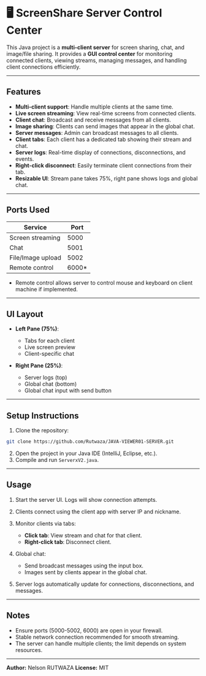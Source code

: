 # 🖥️ ScreenShare Server Control Center

This Java project is a **multi-client server** for screen sharing, chat, and image/file sharing. It provides a **GUI control center** for monitoring connected clients, viewing streams, managing messages, and handling client connections efficiently.

---

## Features

* **Multi-client support**: Handle multiple clients at the same time.
* **Live screen streaming**: View real-time screens from connected clients.
* **Client chat**: Broadcast and receive messages from all clients.
* **Image sharing**: Clients can send images that appear in the global chat.
* **Server messages**: Admin can broadcast messages to all clients.
* **Client tabs**: Each client has a dedicated tab showing their stream and chat.
* **Server logs**: Real-time display of connections, disconnections, and events.
* **Right-click disconnect**: Easily terminate client connections from their tab.
* **Resizable UI**: Stream pane takes 75%, right pane shows logs and global chat.

---

## Ports Used

| Service           | Port  |
| ----------------- | ----- |
| Screen streaming  | 5000  |
| Chat              | 5001  |
| File/Image upload | 5002  |
| Remote control    | 6000* |

* Remote control allows server to control mouse and keyboard on client machine if implemented.

---

## UI Layout

* **Left Pane (75%)**:

    * Tabs for each client
    * Live screen preview
    * Client-specific chat

* **Right Pane (25%)**:

    * Server logs (top)
    * Global chat (bottom)
    * Global chat input with send button

---

## Setup Instructions

1. Clone the repository:

```bash
git clone https://github.com/Rutwaza/JAVA-VIEWER01-SERVER.git
```

2. Open the project in your Java IDE (IntelliJ, Eclipse, etc.).
3. Compile and run `ServerxV2.java`.

---

## Usage

1. Start the server UI. Logs will show connection attempts.
2. Clients connect using the client app with server IP and nickname.
3. Monitor clients via tabs:

    * **Click tab**: View stream and chat for that client.
    * **Right-click tab**: Disconnect client.
4. Global chat:

    * Send broadcast messages using the input box.
    * Images sent by clients appear in the global chat.
5. Server logs automatically update for connections, disconnections, and messages.

---

## Notes

* Ensure ports (5000-5002, 6000) are open in your firewall.
* Stable network connection recommended for smooth streaming.
* The server can handle multiple clients; the limit depends on system resources.

---

**Author:** Nelson RUTWAZA
**License:** MIT
